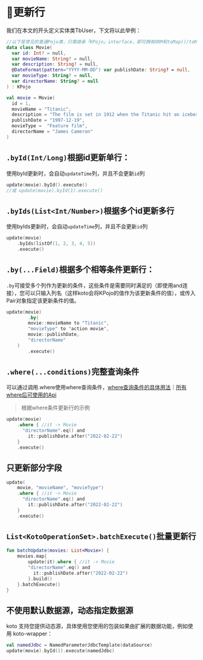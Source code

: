 # 🔖更新行

我们在本文的开头定义实体类TbUser，下文将以此举例：

```kotlin
//以下是常见的普通Pojo类，只需继承「KPojo」interface，即可拥有ORM和toMap()/toMutableMap()的能力
data class Movie(
  var id: Int? = null,
  var movieName: String? = null,
  var description: String? = null,
  @DateFormat(pattern="YYYY-MM-DD") var publishDate: String? = null,
  var movieType: String? = null,
  var directorName: String? = null
) : KPojo

val movie = Movie(
  id = 1,
  movieName = "Titanic", 
  description = "The film is set in 1912 when the Titanic hit an iceberg and sank on its maiden voyage. It tells the story of two people from different classes, jack and Ruth, who abandon their worldly prejudices and fall in love. Jack finally gives up his life to Ruth's touching story.", 
  publishDate = "1997-12-19", 
  movieType =  "Feature film",
  directorName = "James Cameron"
)
```

## `.byId(Int/Long)`根据id更新单行：

使用byId更新时，会自动`updateTime`列，并且不会更新`id`列

```kotlin
update(movie).byId().execute()
//或 update(movie).byId(1).execute()
```



## `.byIds(List<Int/Number>)`根据多个id更新多行

使用byIds更新时，会自动`updateTime`列，并且不会更新`id`列

```kotlin
update(movie)
    .byIds(listOf(1, 2, 3, 4, 5))
    .execute()
```



## `.by(...Field)`根据多个相等条件更新行：

`.by`可接受多个列作为更新的条件，这些条件是需要同时满足的（即使用and连接），您可以只输入列名（这样koto会将KPojo的值作为该更新条件的值），或传入Pair对象指定该更新条件的值。

```kotlin
update(movie)
		.by(
        movie::movieName to "Titanic",
        "movieType" to 'action movie',
        movie::publishDate,
        "directorName"
    )
		.execute()
```



## `.where(...conditions)`完整查询条件

可以通过调用.where使用where查询条件，[where查询条件的具体用法](where.md)｜<a href="/#/where?id=where-api">所有where后可使用的Api</a>

> 根据where条件更新行的示例

```kotlin
update(movie)
    .where { //it -> Movie
      "directorName".eq() and
      	it::publishDate.after("2022-02-22")
    } 
    .execute()
```



## 只更新部分字段

```kotlin
update(
    movie, "movieName", "movieType")
    .where { //it -> Movie
      "directorName".eq() and
      	it::publishDate.after("2022-02-22")
    }
    .execute()
```



## `List<KotoOperationSet>.batchExecute()`批量更新行

```kotlin
fun batchUpdate(movies: List<Movie>) {
    movies.map{
        update(it).where { //it -> Movie
        "directorName".eq() and
          it::publishDate.after("2022-02-22")
        }.build()
    }.batchExecute()
}
```



## 不使用默认数据源，动态指定数据源

koto 支持您提供动态源，具体使用您使用的包装如果由扩展的数据功能，例如使用 koto-wrapper：

```kotlin
val namedJdbc = NamedParameterJdbcTemplate(dataSource)
update(movie).byId(1).execute(namedJdbc)
```

